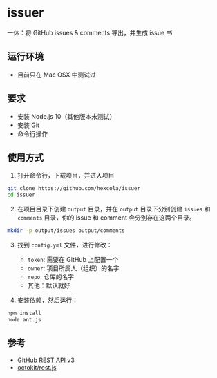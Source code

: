 # issuer
一休：将 GitHub issues &amp; comments 导出，并生成 issue 书

## 运行环境

- 目前只在 Mac OSX 中测试过

## 要求

- 安装 Node.js 10（其他版本未测试）
- 安装 Git
- 命令行操作

## 使用方式

1. 打开命令行，下载项目，并进入项目

```bash
git clone https://github.com/hexcola/issuer
cd issuer
```

2. 在项目目录下创建 `output` 目录，并在 `output` 目录下分别创建 `issues` 和 `comments` 目录，你的 issue 和 comment 会分别存在这两个目录。

```bash
mkdir -p output/issues output/comments
```

3. 找到 `config.yml` 文件，进行修改：

    - `token`: 需要在 GitHub 上配置一个
    - `owner`: 项目所属人（组织）的名字
    - `repo`: 仓库的名字
    - 其他：默认就好

4. 安装依赖，然后运行：

```bash
npm install
node ant.js
```

## 参考

- [GitHub REST API v3](https://developer.github.com/v3/)
- [octokit/rest.js](https://octokit.github.io/rest.js/#usage)